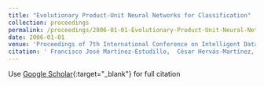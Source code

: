 ```yaml
---
title: "Evolutionary Product-Unit Neural Networks for Classification"
collection: proceedings
permalink: /proceedings/2006-01-01-Evolutionary-Product-Unit-Neural-Networks-for-Classification
date: 2006-01-01
venue: 'Proceedings of 7th International Conference on Intelligent Data and Automated Learning (IDEAL 2006)'
citation: ' Francisco José Martínez-Estudillo,  César Hervás-Martínez,  Alfonso Carlos Martínez-Estudillo,  S. Ventura,  Pedro Antonio Gutiérrez, &quot;Evolutionary Product-Unit Neural Networks for Classification.&quot; Proceedings of 7th International Conference on Intelligent Data and Automated Learning (IDEAL 2006), Vol.4664, 2006, pp.1320--1328.'
---
```

Use [Google Scholar](https://scholar.google.com/scholar?q=Evolutionary+Product+Unit+Neural+Networks+for+Classification){:target="_blank"} for full citation